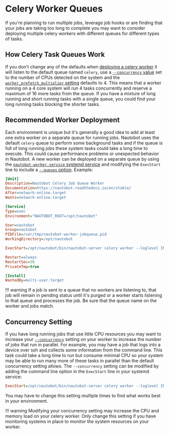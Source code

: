 # Celery Worker Queues

If you're planning to run multiple jobs, leverage job hooks or are finding that your jobs are taking too long to complete you may want to consider deploying multiple celery workers with different queues for different types of tasks.

## How Celery Task Queues Work

If you don't change any of the defaults when [deploying a celery worker](../installation/services.md#celery-worker) it will listen to the default queue named `celery`, use a [`--concurrency` value](https://docs.celeryq.dev/en/stable/reference/cli.html#cmdoption-celery-worker-c) set to the number of CPUs detected on the system and the [`worker_prefetch_multiplier` setting](https://docs.celeryq.dev/en/stable/userguide/configuration.html#std-setting-worker_prefetch_multiplier) defaults to 4. This means that a worker running on a 4 core system will run 4 tasks concurrently and reserve a maximum of 16 more tasks from the queue. If you have a mixture of long running and short running tasks with a single queue, you could find your long running tasks blocking the shorter tasks.

## Recommended Worker Deployment

Each environment is unique but it's generally a good idea to add at least one extra worker on a separate queue for running jobs. Nautobot uses the default `celery` queue to perform some background tasks and if the queue is full of long running jobs these system tasks could take a long time to execute. This could cause performance problems or unexpected behavior in Nautobot. A new worker can be deployed on a separate queue by using the [`nautobot-worker.service` systemd service](../installation/services.md#celery-worker) and modifying the `ExecStart` line to include a [`--queues` option](https://docs.celeryq.dev/en/stable/reference/cli.html#cmdoption-celery-worker-Q). Example:

```ini
[Unit]
Description=Nautobot Celery Job Queue Worker
Documentation=https://nautobot.readthedocs.io/en/stable/
After=network-online.target
Wants=network-online.target

[Service]
Type=exec
Environment="NAUTOBOT_ROOT=/opt/nautobot"

User=nautobot
Group=nautobot
PIDFile=/var/tmp/nautobot-worker-jobqueue.pid
WorkingDirectory=/opt/nautobot

ExecStart=/opt/nautobot/bin/nautobot-server celery worker --loglevel INFO --pidfile /var/tmp/nautobot-worker-jobqueue.pid --queues job_queue

Restart=always
RestartSec=30
PrivateTmp=true

[Install]
WantedBy=multi-user.target
```

!!! warning
    If a job is sent to a queue that no workers are listening to, that job will remain in pending status until it's purged or a worker starts listening to that queue and processes the job. Be sure that the queue name on the worker and jobs match.

## Concurrency Setting

If you have long running jobs that use little CPU resources you may want to increase your [`--concurrency`](https://docs.celeryq.dev/en/stable/reference/cli.html#cmdoption-celery-worker-c) setting on your worker to increase the number of jobs that run in parallel. For example, you may have a job that logs into a device over ssh and collects some information from the command line. This task could take a long time to run but consume minimal CPU so your system may be able to run many more of these tasks in parallel than the default concurrency setting allows. The `--concurrency` setting can be modified by adding the command line option in the `ExecStart` line in your systemd service:

```ini
ExecStart=/opt/nautobot/bin/nautobot-server celery worker --loglevel INFO --pidfile /var/tmp/nautobot-worker-jobqueue.pid --queues job_queue --concurrency 64
```

You may have to change this setting multiple times to find what works best in your environment.

!!! warning
    Modifying your concurrency setting may increase the CPU and memory load on your celery worker. Only change this setting if you have monitoring systems in place to monitor the system resources on your worker.
